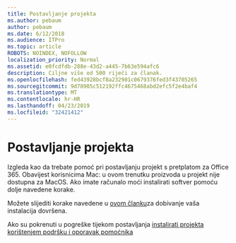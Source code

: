 ```yaml
---
title: Postavljanje projekta
ms.author: pebaum
author: pebaum
ms.date: 6/12/2018
ms.audience: ITPro
ms.topic: article
ROBOTS: NOINDEX, NOFOLLOW
localization_priority: Normal
ms.assetid: e0fcdfdb-288e-43d2-a445-7b63e594afc6
description: Ciljne više od 500 riječi za članak.
ms.openlocfilehash: fed43928bcf8a232901c0679376fed3f43705265
ms.sourcegitcommit: 9d78905c512192ffc4675468abd2efc5f2e4baf4
ms.translationtype: MT
ms.contentlocale: hr-HR
ms.lasthandoff: 04/23/2019
ms.locfileid: "32421412"
---
```

# <a name="setting-up-project"></a>Postavljanje projekta

Izgleda kao da trebate pomoć pri postavljanju projekt s pretplatom za Office 365.
Obavijest korisnicima Mac: u ovom trenutku proizvoda u projekt nije dostupna za MacOS. Ako imate računalo moći instalirati softver pomoću dolje navedene korake.
  
Možete slijediti korake navedene u [ovom članku](https://support.office.com/article/7059249b-d9fe-4d61-ab96-5c5bf435f281.aspx)za dobivanje vaša instalacija dovršena.
  
Ako su pokrenuti u pogreške tijekom postavljanja [instalirati projekta korištenjem podršku i oporavak pomoćnika](https://aka.ms/SaRA-ProjectSetupScenario)
